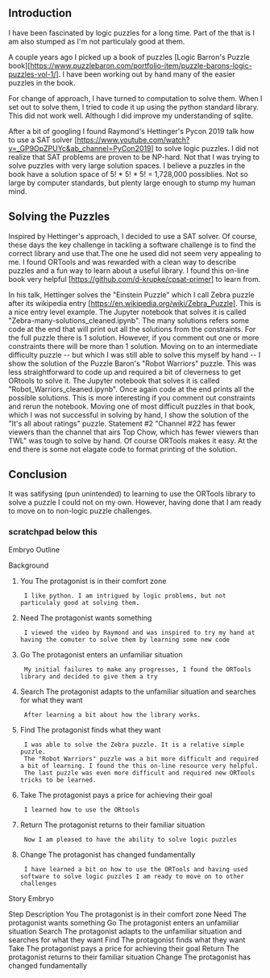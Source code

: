 ## Introduction 

I have been fascinated by logic puzzles for a long time. Part of the that is I am also stumped as I'm not particulaly good at them. 

A couple years ago I picked up a book of puzzles [Logic Barron's Puzzle book][https://www.puzzlebaron.com/portfolio-item/puzzle-barons-logic-puzzles-vol-1/]. I have been working out by hand many of the easier puzzles in the book.

For change of approach, I have turned to computation to solve them. When I set out to solve them, I tried to code it up using the python standard library. This did not work well. Although I did improve my understanding of sqlite. 

After a bit of googling I found Raymond's Hettinger's Pycon 2019 talk how to use a SAT solver [https://www.youtube.com/watch?v=_GP9OpZPUYc&ab_channel=PyCon2019] to solve logic puzzles. I did not realize that SAT problems are proven to be NP-hard. Not that I was trying to solve puzzles with very large solution spaces. I believe a puzzles in the book have a solution space of 5! * 5! * 5! = 1,728,000 possiblies. Not so large by computer standards, but plenty large enough to stump my human mind.

## Solving the Puzzles

Inspired by Hettinger's approach, I decided to use a SAT solver.  Of course, these days the key challenge in tackling a software challenge is to find the correct library and use that.The one he used did not seem very appealing to me. I found ORTools and was rewarded with a clean way to describe puzzles and a fun way to learn about a useful library. I found this on-line book very helpful [https://github.com/d-krupke/cpsat-primer] to learn from. 

In his talk, Hettinger solves the "Einstein Puzzle" which I call Zebra puzzle after its wikipedia entry [https://en.wikipedia.org/wiki/Zebra_Puzzle]. This is a nice entry level example. The Jupyter notebook that solves it is called "Zebra-many-solutions_cleaned.ipynb". The many solutions refers some code at the end that will print out all the solutions from the constraints. For the full puzzle there is 1 solution. However, if you comment out one or more constraints there will be more than 1 solution.
Moving on to an intermediate difficulty puzzle -- but which I was still able to solve this myself by hand -- I show the solution of the Puzzle Baron's "Robot Warriors" puzzle. This was less straightforward to code up and required a bit of cleverness to get ORtools to solve it. The Jupyter notebook that solves it is called "Robot_Warriors_cleaned.ipynb". Once again code at the end prints all the possible solutions. This is more interesting if you comment out constraints and rerun the notebook. Moving one of most difficult puzzles in that book, which I was not successful in solving by hand,  I show the solution of the "It's all about ratings" puzzle. Statement #2 "Channel #22 has fewer viewers than the channel that airs Top Chow, which has fewer viewers than TWL" was tough to solve by hand. Of course ORTools makes it easy. At the end there is some not elagate code to format printing of the solution.


## Conclusion

It was satifysing (pun unintended) to learning to use the ORTools library to solve a puzzle I could not on my own. However, having done that I am ready to move on to non-logic puzzle challenges.


### scratchpad below this

Embryo Outline

Background 

1. You		The protagonist is in their comfort zone

		I like python. I am intrigued by logic problems, but not particulaly good at solving them.   

2. Need		The protagonist wants something

		I viewed the video by Raymond and was inspired to try my hand at having the comuter to solve them by learning some new code 

3. Go		The protagonist enters an unfamiliar situation

		My initial failures to make any progresses, I found the ORTools library and decided to give them a try

4. Search	The protagonist adapts to the unfamiliar situation and searches for what they want

		After learning a bit about how the library works. 

5. Find		The protagonist finds what they want

		I was able to solve the Zebra puzzle. It is a relative simple puzzle.
		The "Robot Warriors" puzzle was a bit more difficult and required a bit of learning. I found the this on-line resource very helpful.
		The last puzzle was even more difficult and required new ORTools tricks to be learned. 

6. Take		The protagonist pays a price for achieving their goal

		I learned how to use the ORtools

7. Return	The protagonist returns to their familiar situation

		Now I am pleased to have the ability to solve logic puzzles

8. Change	The protagonist has changed fundamentally

		I have learned a bit on how to use the ORTools and having used software to solve logic puzzles I am ready to move on to other challenges


Story Embryo

Step	Description
You		The protagonist is in their comfort zone
Need	The protagonist wants something
Go		The protagonist enters an unfamiliar situation
Search	The protagonist adapts to the unfamiliar situation and searches for what they want
Find	The protagonist finds what they want
Take	The protagonist pays a price for achieving their goal
Return	The protagonist returns to their familiar situation
Change	The protagonist has changed fundamentally
